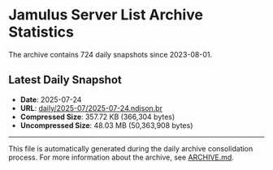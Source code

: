 # Jamulus Server List Archive Statistics

The archive contains 724 daily snapshots since 2023-08-01.

## Latest Daily Snapshot

- **Date**: 2025-07-24
- **URL**: [daily/2025-07/2025-07-24.ndjson.br](https://jamulus-archive.ap-south-1.linodeobjects.com/main/daily/2025-07/2025-07-24.ndjson.br)
- **Compressed Size**: 357.72 KB (366,304 bytes)
- **Uncompressed Size**: 48.03 MB (50,363,908 bytes)

---

This file is automatically generated during the daily archive consolidation process.
For more information about the archive, see [ARCHIVE.md](ARCHIVE.md).
